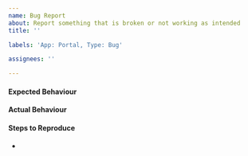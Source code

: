 ```yaml
---
name: Bug Report
about: Report something that is broken or not working as intended
title: ''

labels: 'App: Portal, Type: Bug'

assignees: ''

---
```


#### Expected Behaviour

#### Actual Behaviour

#### Steps to Reproduce
-
